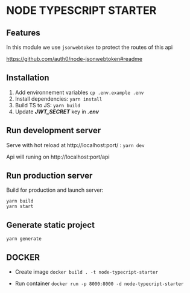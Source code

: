 # NODE TYPESCRIPT STARTER

## Features

In this module we use `jsonwebtoken` to protect the routes of this api

https://github.com/auth0/node-jsonwebtoken#readme

## Installation

1. Add environnement variables `cp .env.example .env`
1. Install dependencies: `yarn install`
1. Build TS to JS: `yarn build`
1. Update ***JWT_SECRET*** key in ***.env***

## Run development server

Serve with hot reload at http://localhost:port/ : `yarn dev`

Api will runing on  http://localhost:port/api

## Run production server

Build for production and launch server:

```
yarn build
yarn start
```


## Generate static project

`yarn generate`


## DOCKER

- Create image `docker build . -t node-typecript-starter`

- Run container `docker run -p 8000:8000 -d node-typecript-starter`
